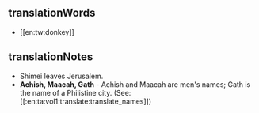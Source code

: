 ## translationWords

* [[en:tw:donkey]]

## translationNotes

* Shimei leaves Jerusalem.
* **Achish, Maacah, Gath** - Achish and Maacah are men's names; Gath is the name of a Philistine city. (See: [[:en:ta:vol1:translate:translate_names]])
